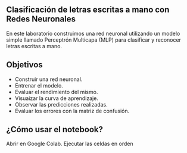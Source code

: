 ## Clasificación de letras escritas a mano con Redes Neuronales
En este laboratorio construimos una red neuronal utilizando un modelo simple llamado Perceptrón Multicapa (MLP) para clasificar y reconocer letras escritas a mano.

## Objetivos
 - Construir una red neuronal.
 - Entrenar el modelo.
 - Evaluar el rendimiento del mismo.
 - Visuaizar la curva de aprendizaje.
 - Observar las predicciones realizadas.
 - Evaluar los errores con la matriz de confusión.

## ¿Cómo usar el notebook?
Abrir en Google Colab.
Ejecutar las celdas en orden



